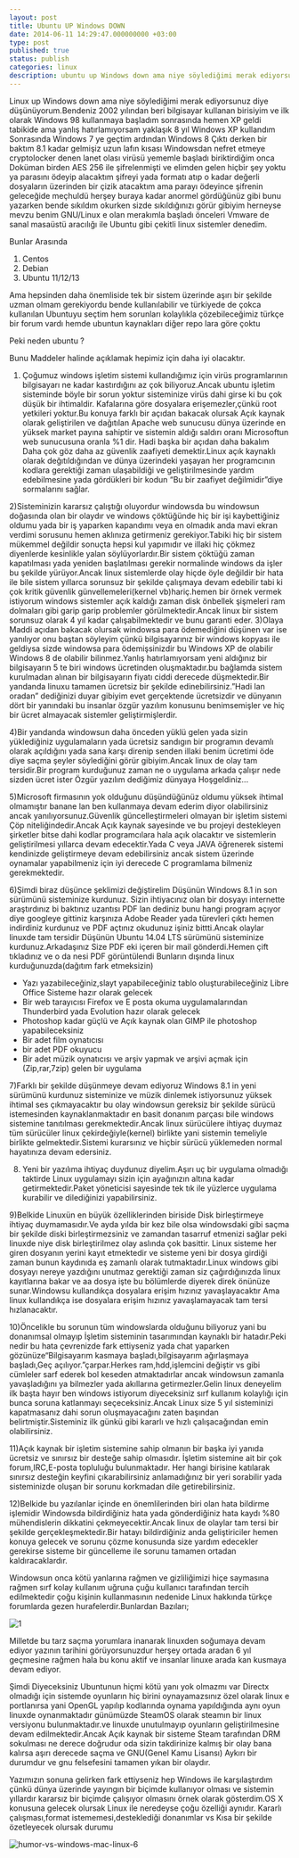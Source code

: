 ```yaml
---
layout: post
title: Ubuntu UP Windows DOWN
date: 2014-06-11 14:29:47.000000000 +03:00
type: post
published: true
status: publish
categories: linux
description: ubuntu up Windows down ama niye söylediğimi merak ediyorsunuz diye düşünüyorum.Bendeniz 2002 yılından beri bilgisayar kullanan birisiyim ve
---
```

Linux up Windows down ama niye söylediğimi merak ediyorsunuz diye düşünüyorum.Bendeniz 2002 yılından beri bilgisayar kullanan birisiyim ve ilk olarak Windows 98 kullanmaya başladım sonrasında hemen XP geldi tabikide ama yanlış hatırlamıyorsam yaklaşık 8 yıl Windows XP kullandım Sonrasında Windows 7 ye geçtim ardından Windows 8 Çıktı derken bir baktım 8.1 kadar gelmişiz uzun lafın kısası Windowsdan nefret etmeye cryptolocker denen lanet olası virüsü yememle başladı biriktirdiğim onca Doküman birden AES 256 ile şifrelenmişti ve elimden gelen hiçbir şey yoktu ya parasını ödeyip alacaktım şifreyi yada formatı atıp o kadar değerli dosyaların üzerinden bir çizik atacaktım ama parayı ödeyince şifrenin geleceğide meçhuldü herşey buraya kadar anormel gördüğünüz gibi bunu yazarken bende sıkıldım okurken sizde sıkıldığınızı görür gibiyim herneyse mevzu benim GNU/Linux e olan merakımla başladı önceleri Vmware de sanal masaüstü aracılığı ile Ubuntu gibi çekitli linux sistemler denedim.

Bunlar Arasında

1. Centos
2. Debian
3. Ubuntu 11/12/13

Ama hepsinden daha önemliside tek bir sistem üzerinde aşırı bir şekilde uzman olmam gerekiyordu bende kullanılabilir ve türkiyede de çokca kullanılan Ubuntuyu seçtim hem sorunları kolaylıkla çözebileceğimiz türkçe bir forum vardı hemde ubuntun kaynakları diğer repo lara göre çoktu

Peki neden ubuntu ?

Bunu Maddeler halinde açıklamak hepimiz için daha iyi olacaktır.

1) Çoğumuz windows işletim sistemi kullandığımız için virüs programlarının bilgisayarı ne kadar kastırdığını az çok biliyoruz.Ancak ubuntu işletim sisteminde böyle bir sorun yoktur sisteminize virüs dahi girse ki bu çok düşük bir ihtimaldir. Kafalarına göre dosyalara erişemezler,çünkü root yetkileri yoktur.Bu konuya farklı bir açıdan bakacak olursak Açık kaynak olarak geliştirilen ve dağıtılan Apache web sunucusu dünya üzerinde en yüksek market payına sahiptir ve sistemin aldığı saldırı oranı Microsoftun web sunucusuna oranla %1 dir. Hadi başka bir açıdan daha bakalım Daha çok göz daha az güvenlik zaafiyeti demektir.Linux açık kaynaklı olarak değıtıldığından ve dünya üzerindeki yaşayan her programcının kodlara gerektiği zaman ulaşabildiği ve geliştirilmesinde yardım edebilmesine yada gördükleri bir kodun “Bu bir zaafiyet değilmidir”diye sormalarını sağlar.

2)Sisteminizin kararsız çalıştığı oluyordur windowsda bu windowsun doğasında olan bir olaydır ve windows çöktüğünde hiç bir işi kaybettiğiniz oldumu yada bir iş yaparken kapandımı veya en olmadık anda mavi ekran verdimi sorusunu hemen aklınıza getirmeniz gerekiyor.Tabiki hiç bir sistem mükemmel değildir sonuçta hepsi kul yapımıdır ve illaki hiç çökmez diyenlerde kesinlikle yalan söylüyorlardır.Bir sistem çöktüğü zaman kapatılması yada yeniden başlatılması gerekir normalinde windows da işler bu şekilde yürüyor.Ancak linux sistemlerde olay hiçde öyle değildir bir hata ile bile sistem yıllarca sorunsuz bir şekilde çalışmaya devam edebilir tabi ki çok kritik güvenlik günvellemeleri(kernel vb)hariç.hemen bir örnek vermek istiyorum windows sistemler açık kaldığı zaman disk önbellek şişmeleri ram dolmaları gibi garip garip problemler görülmektedir.Ancak linux bir sistem sorunsuz olarak 4 yıl kadar çalışabilmektedir ve bunu garanti eder.
3)Olaya Maddi açıdan bakacak olursak windowsa para ödemediğini düşünen var ise yanılıyor onu baştan söyleyim çünkü bilgisayarınız bir windows kopyası ile geldiysa sizde windowsa para ödemişsinizdir bu Windows XP de olabilir Windows 8 de olabilir bilinmez.Yanlış hatırlamıyorsam yeni aldığınız bir bilgisayarın 5 te biri windows ücretinden oluşmaktadır.bu bağlamda sistem kurulmadan alınan bir bilgisayarın fiyatı ciddi derecede düşmektedir.Bir yandanda linuxu tamamen ücretsiz bir şekilde edinebilirsiniz.”Hadi lan oradan” dediğinizi duyar gibiyim evet gerçektende ücretsizdir ve dünyanın dört bir yanındaki bu insanlar özgür yazılım konusunu benimsemişler ve hiç bir ücret almayacak sistemler geliştirmişlerdir.

4)Bir yandanda windowsun daha önceden yüklü gelen yada sizin yüklediğiniz uygulamaların yada ücretsiz sandıgın bir programın devamlı olarak açıldığını yada sana karşı direnip senden illaki benim ücretimi öde diye saçma şeyler söylediğini görür gibiyim.Ancak linux de olay tam tersidir.Bir program kurduğunuz zaman ne o uygulama arkada çalışır nede sizden ücret ister Özgür yazılım dediğimiz dünyaya Hoşgeldiniz...

5)Microsoft firmasının yok olduğunu düşündüğünüz oldumu yüksek ihtimal olmamıştır banane lan ben kullanmaya devam ederim diyor olabilirsiniz ancak yanılıyorsunuz.Güvenlik güncelleştirmeleri olmayan bir işletim sistemi Çöp niteliğindedir.Ancak Açık kaynak sayesinde ve bu projeyi destekleyen şirketler bitse dahi kodlar programcılara hala açık olacaktır ve sistemlerin geliştirilmesi yıllarca devam edecektir.Yada C veya JAVA öğrenerek sistemi kendinizde geliştirmeye devam edebilirsiniz ancak sistem üzerinde oynamalar yapabilmeniz için iyi derecede C programlama bilmeniz gerekmektedir.

6)Şimdi biraz düşünce şeklimizi değiştirelim Düşünün Windows 8.1 in son sürümünü sisteminize kurdunuz. Sizin ihtiyacınız olan bir dosyayı internette araştırdınız bi baktınız uzantısı PDF lan dediniz bunu hangi program açıyor diye googleye gittiniz karşınıza Adobe Reader yada türevleri çıktı hemen indirdiniz kurdunuz ve PDF açtınız okudunuz işiniz bittti.Ancak olaylar linuxde tam tersidir Düşünün Ubuntu 14.04 LTS sürümünü sisteminize kurdunuz.Arkadaşınız Size PDF eki içeren bir mail gönderdi.Hemen çift tıkladınız ve o da nesi PDF görüntülendi Bunların dışında linux kurduğunuzda(dağıtım fark etmeksizin)

- Yazı yazabileceğiniz,slayt yapabileceğiniz tablo oluşturabileceğiniz Libre Office Sisteme hazır olarak gelecek
- Bir web tarayıcısı Firefox ve E posta okuma uygulamalarından Thunderbird yada Evolution hazır olarak gelecek
- Photoshop kadar güçlü ve Açık kaynak olan GIMP ile photoshop yapabileceksiniz
- Bir adet film oynatıcısı
- bir adet PDF okuyucu
- Bir adet müzik oynatıcısı ve arşiv yapmak ve arşivi açmak için (Zip,rar,7zip) gelen bir uygulama

7)Farklı bir şekilde düşünmeye devam ediyoruz Windows 8.1 in yeni sürümünü kurdunuz sisteminize ve müzik dinlemek istiyorsunuz yüksek ihtimal ses çıkmayacaktır bu olay windowsun gereksiz bir şekilde sürücü istemesinden kaynaklanmaktadır en basit donanım parçası bile windows sistemine tanıtılması gerekmektedir.Ancak linux sürücülere ihtiyaç duymaz tüm sürücüler linux çekirdeğiyle(kernel) birlikte yani sistemin temeliyle birlikte gelmektedir.Sistemi kurarsınız ve hiçbir sürücü yüklemeden normal hayatınıza devam edersiniz.

8) Yeni bir yazılıma ihtiyaç duydunuz diyelim.Aşırı uç bir uygulama olmadığı taktirde Linux uygulamayı sizin için ayağınızın altına kadar getirmektedir.Paket yöneticisi sayesinde tek tık ile yüzlerce uygulama kurabilir ve dilediğinizi yapabilirsiniz.

9)Belkide Linuxün en büyük özelliklerinden biriside Disk birleştirmeye ihtiyaç duymamasıdır.Ve ayda yılda bir kez bile olsa windowsdaki gibi saçma bir şekilde diski birleştirmezsiniz ve zamandan tasarruf etmenizi sağlar peki linuxde niye disk birleştirilmez olay aslında çok basittir. Linux sisteme her giren dosyanın yerini kayıt etmektedir ve sisteme yeni bir dosya girdiği zaman bunun kaydınıda eş zamanlı olarak tutmaktadır.Linux windows gibi dosyayı nereye yazdığını unutmaz gerektiği zaman siz çağırdığınızda linux kayıtlarına bakar ve aa dosya işte bu bölümlerde diyerek direk önünüze sunar.Windowsu kullandıkça dosyalara erişim hızınız yavaşlayacaktır Ama linux kullandıkça ise dosyalara erişim hızınız yavaşlamayacak tam tersi hızlanacaktır.

10)Öncelikle bu sorunun tüm windowslarda olduğunu biliyoruz yani bu donanımsal olmayıp İşletim sisteminin tasarımından kaynaklı bir hatadır.Peki nedir bu hata çevrenizde fark ettiyseniz yada chat yaparken gözünüze“Bilgisayarım kasmaya başladı,bilgisayarım ağırlaşmaya başladı,Geç açılıyor.”çarpar.Herkes ram,hdd,işlemcini değiştir vs gibi cümleler sarf ederek bol keseden atmaktadırlar ancak windowsun zamanla yavaşladığını ya bilmezler yada akıllarına getirmezler.Gelin linux deneyelim ilk başta hayır ben windows istiyorum diyeceksiniz sırf kullanım kolaylığı için bunca soruna katlanmayı seçeceksiniz.Ancak Linux size 5 yıl sisteminizi kapatmasanız dahi sorun oluşmayacağını zaten başından belirtmiştir.Sisteminiz ilk günkü gibi kararlı ve hızlı çalışacağından emin olabilirsiniz.

11)Açık kaynak bir işletim sistemine sahip olmanın bir başka iyi yanıda ücretsiz ve sınırsız bir desteğe sahip olmasıdır. İşletim sistemine ait bir çok forum,IRC,E-posta topluluğu bulunmaktadır. Her hangi birisine katılarak sınırsız desteğin keyfini çıkarabilirsiniz anlamadığınız bir yeri sorabilir yada sisteminizde oluşan bir sorunu korkmadan dile getirebilirsiniz.

12)Belkide bu yazılanlar içinde en önemlilerinden biri olan hata bildirme işlemidir Windowsda bildirdiğiniz hata yada gönderdiğiniz hata kaydı %80 mühendislerin dikkatini çekmeyecektir.Ancak linux de olaylar tam tersi bir şekilde gerçekleşmektedir.Bir hatayı bildirdiğiniz anda geliştiriciler hemen konuya gelecek ve sorunu çözme konusunda size yardım edecekler gerekirse sisteme bir güncelleme ile sorunu tamamen ortadan kaldıracaklardır.

Windowsun onca kötü yanlarına rağmen ve gizliliğimizi hiçe saymasına rağmen sırf kolay kullanım uğruna çuğu kullanıcı tarafından tercih edilmektedir çoğu kişinin kullanmasının nedenide Linux hakkında türkçe forumlarda gezen hurafelerdir.Bunlardan Bazıları;

![1](/assets/1-e1402484977113-1024x301.png)

Milletde bu tarz saçma yorumlara inanarak linuxden soğumaya devam ediyor yazının tarihini görüyorsunuzdur herşey ortada aradan 6 yıl geçmesine rağmen hala bu konu aktif ve insanlar linuxe arada kan kusmaya devam ediyor.

Şimdi Diyeceksiniz Ubuntunun hiçmi kötü yanı yok olmazmı var Directx olmadığı için sistemde oyunların hiç birini oynayamazsınız özel olarak linux e portlanırsa yani OpenGL yapılıp kodlarında oynama yapıldığında aynı oyun linuxde oynanmaktadır günümüzde SteamOS olarak steamın bir linux versiyonu bulunmaktadır.ve linuxde unutulmayıp oyunların geliştirilmesine devam edilmektedir.Ancak Açık kaynak bir sisteme Steam tarafından DRM sokulması ne derece doğrudur oda sizin takdirinize kalmış bir olay bana kalırsa aşırı derecede saçma ve GNU(Genel Kamu Lisansı) Aykırı bir durumdur ve gnu felsefesini tamamen yıkan bir olaydır.

Yazımızın sonuna gelirken fark ettiyseniz hep Windows ile karşılaştırdım çünkü dünya üzerinde yayıngın bir biçimde kullanıyor olması ve sistemin yıllardır kararsız bir biçimde çalışıyor olmasını örnek olarak gösterdim.OS X konusuna gelecek olursak Linux ile neredeyse çoğu özelliği aynıdır. Kararlı çalışması,format istememesi,desteklediği donanımlar vs Kısa bir şekilde özetleyecek olursak durumu

![humor-vs-windows-mac-linux-6](/assets/humor-vs-windows-mac-linux-6.jpg)
